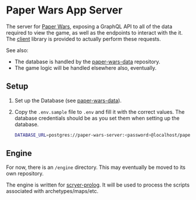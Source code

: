 [Paper Wars]: https://github.com/foxfriends/paper-wars
[paper-wars-data]: https://github.com/foxfriends/paper-wars-data
[client]: https://github.com/foxfriends/paper-wars-client
[scryer-prolog]: https://github.com/mthom/scryer-prolog

# Paper Wars App Server

The server for [Paper Wars][], exposing a GraphQL API to all of the data required to view the
game, as well as the endpoints to interact with the it. The [client][] library is provided to
actually perform these requests.

See also:
*   The database is handled by the [paper-wars-data][] repository.
*   The game logic will be handled elsewhere also, eventually.

## Setup

1.  Set up the Database (see [paper-wars-data][]).
2.  Copy the `.env.sample` file to `.env` and fill it with the correct values. The database
    credentials should be as you set them when setting up the database.

    ```sh
    DATABASE_URL=postgres://paper-wars-server:<password>@localhost/paper-wars
    ```

## Engine

For now, there is an `/engine` directory. This may eventually be moved to its own repository.

The engine is written for [scryer-prolog][]. It will be used to process the scripts associated
with archetypes/maps/etc.
